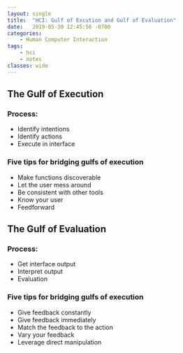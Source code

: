 ```yaml
---
layout: single
title:  "HCI: Gulf of Excution and Gulf of Evaluation"
date:   2019-05-30 12:45:56 -0700
categories: 
    - Human Computer Interaction
tags:
    - hci
    - notes
classes: wide
---
```


## The Gulf of Execution

### Process:
* Identify intentions
* Identify actions
* Execute in interface

### Five tips for bridging gulfs of execution
* Make functions discoverable
* Let the user mess around
* Be consistent with other tools
* Know your user
* Feedforward


## The Gulf of Evaluation

### Process:
* Get interface output
* Interpret output
* Evaluation

### Five tips for bridging gulfs of execution
* Give feedback constantly
* Give feedback immediately
* Match the feedback to the action
* Vary your feedback
* Leverage direct manipulation